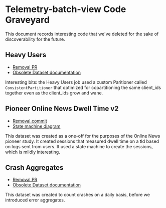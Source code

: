 # Telemetry-batch-view Code Graveyard

This document records interesting code that we've deleted for the sake of discoverability for the future.

## Heavy Users

* [Removal PR](https://github.com/mozilla/telemetry-batch-view/pull/435)
* [Obsolete Dataset documentation](http://docs-origin.telemetry.mozilla.org/concepts/choosing_a_dataset.html#heavyusers)

Interesting bits: the Heavy Users job used a custom Paritioner called `ConsistentPartitioner` that optimized for copartitioning the same client_ids together even as the client_ids grow and wane.

## Pioneer Online News Dwell Time v2

* [Removal commit](https://github.com/mozilla/telemetry-batch-view/commit/df063c252f0211678347aa976b050ab22af976ac)
* [State machine diagram](https://goo.gl/FMVjtB)

This dataset was created as a one-off for the purposes of the Online News pioneer study. It created sessions that measured dwell time on a tld based on logs sent from users. It used a state machine to create the sessions, which is mildly interesting.

## Crash Aggregates

* [Removal PR](https://github.com/mozilla/telemetry-batch-view/pull/530)
* [Obsolete Dataset documentation](http://docs-origin.telemetry.mozilla.org/datasets/obsolete/crash_aggregates/reference.html)

This dataset was created to count crashes on a daily basis, before we introduced error aggregates.
